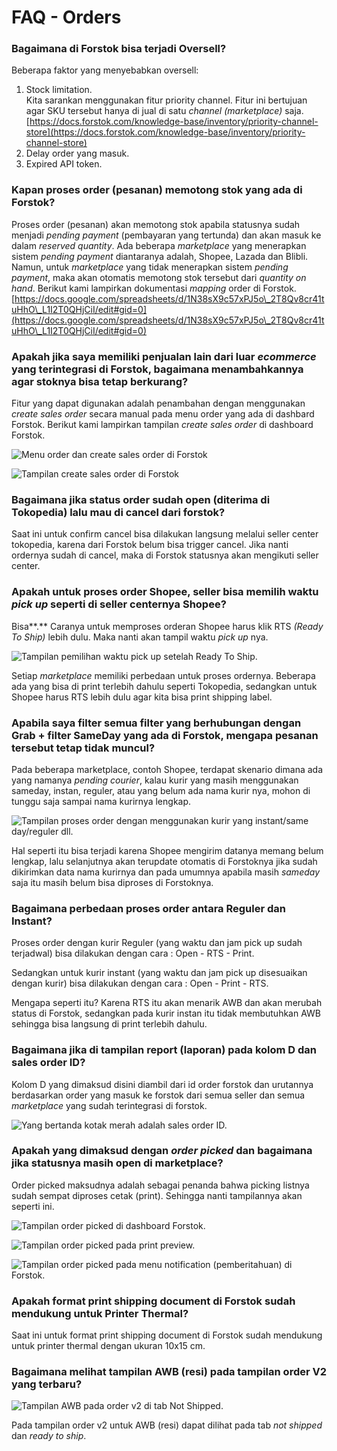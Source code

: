 # FAQ - Orders

### **Bagaimana di Forstok** bisa terjadi Oversell?

Beberapa faktor yang menyebabkan oversell:

1. Stock limitation.\
   Kita sarankan menggunakan fitur priority channel. Fitur ini bertujuan agar SKU tersebut hanya di jual di satu _channel (marketplace)_ saja.\
   [https://docs.forstok.com/knowledge-base/inventory/priority-channel-store](https://docs.forstok.com/knowledge-base/inventory/priority-channel-store)
2. Delay order yang masuk.
3. Expired API token.

### **Kapan proses order (pesanan) memotong stok yang ada di Forstok?**

Proses order (pesanan) akan memotong stok apabila statusnya sudah menjadi _pending payment_ (pembayaran yang tertunda) dan akan masuk ke dalam  _reserved quantity_. Ada beberapa _marketplace_ yang menerapkan sistem _pending payment_ diantaranya adalah, Shopee, Lazada dan Blibli. Namun, untuk _marketplace_ yang tidak menerapkan sistem _pending payment_, maka akan otomatis memotong stok tersebut dari _quantity on hand_. Berikut kami lampirkan dokumentasi _mapping_ order di Forstok. [https://docs.google.com/spreadsheets/d/1N38sX9c57xPJ5o\_2T8Qv8cr41tuHhO\_L1I2T0QHjCiI/edit#gid=0](https://docs.google.com/spreadsheets/d/1N38sX9c57xPJ5o\_2T8Qv8cr41tuHhO\_L1I2T0QHjCiI/edit#gid=0)

### **Apakah jika saya memiliki penjualan lain dari luar **_**ecommerce**_** yang terintegrasi di Forstok, bagaimana menambahkannya agar stoknya bisa tetap berkurang?**

Fitur yang dapat digunakan adalah penambahan dengan menggunakan _create sales order_ secara manual pada menu order yang ada di dashbard Forstok. Berikut kami lampirkan tampilan _create sales order_ di dashboard Forstok.

![Menu order dan create sales order di Forstok](../../.gitbook/assets/Screenshot\_1.png)

![Tampilan create sales order di Forstok](<../../.gitbook/assets/WhatsApp Image 2022-03-15 at 2.07.24 PM.jpeg>)

### **Bagaimana jika status order sudah open (diterima di Tokopedia) lalu mau di cancel dari forstok?**

Saat ini untuk confirm cancel bisa dilakukan langsung melalui seller center tokopedia, karena dari Forstok belum bisa trigger cancel. Jika nanti ordernya sudah di cancel, maka di Forstok statusnya akan mengikuti seller center.

### **Apakah untuk proses order Shopee, seller bisa memilih waktu **_**pick up**_** seperti di seller centernya Shopee?**

Bisa**.** Caranya untuk memproses orderan Shopee harus klik RTS _(Ready To Ship)_ lebih dulu. Maka nanti akan tampil waktu _pick up_ nya.

![Tampilan pemilihan waktu pick up setelah Ready To Ship.](../../.gitbook/assets/Picture1.png)

Setiap _marketplace_ memiliki perbedaan untuk proses ordernya. Beberapa ada yang bisa di print terlebih dahulu seperti Tokopedia, sedangkan untuk Shopee harus RTS lebih dulu agar kita bisa print shipping label.

### **Apabila saya filter semua filter yang berhubungan dengan Grab + filter SameDay yang ada di Forstok, mengapa pesanan tersebut tetap tidak muncul?**

Pada beberapa marketplace, contoh Shopee, terdapat skenario dimana ada yang namanya _pending courier_, kalau kurir yang masih menggunakan sameday, instan, reguler, atau yang belum ada nama kurir nya, mohon di tunggu saja sampai nama kurirnya lengkap.

![Tampilan proses order dengan menggunakan kurir yang instant/same day/reguler dll.](../../.gitbook/assets/Picture2.png)

Hal seperti itu bisa terjadi karena Shopee mengirim datanya memang belum lengkap, lalu selanjutnya akan terupdate otomatis di Forstoknya jika sudah dikirimkan data nama kurirnya dan pada umumnya apabila masih _sameday_ saja itu masih belum bisa diproses di Forstoknya.

### **Bagaimana perbedaan proses order antara Reguler dan Instant?**

Proses order dengan kurir Reguler (yang waktu dan jam pick up sudah terjadwal) bisa dilakukan dengan cara : Open - RTS - Print.

Sedangkan untuk kurir instant (yang waktu dan jam pick up disesuaikan dengan kurir) bisa dilakukan dengan cara : Open - Print - RTS.

Mengapa seperti itu? Karena RTS itu akan menarik AWB dan akan merubah status di Forstok, sedangkan pada kurir instan itu tidak membutuhkan AWB sehingga bisa langsung di print terlebih dahulu.

### Bagaimana jika di tampilan report (laporan) pada kolom D dan sales order ID?

Kolom D yang dimaksud disini diambil dari id order forstok dan urutannya berdasarkan order yang masuk ke forstok dari semua seller dan semua _marketplace_ yang sudah terintegrasi di forstok.

![Yang bertanda kotak merah adalah sales order ID.](../../.gitbook/assets/Picture3.png)

### Apakah yang dimaksud dengan _order picked_ dan bagaimana jika statusnya masih open di marketplace?

Order picked maksudnya adalah sebagai penanda bahwa picking listnya sudah sempat diproses cetak (print). Sehingga nanti tampilannya akan seperti ini.

![Tampilan order picked di dashboard Forstok.](<../../.gitbook/assets/tampilan di ui forstok.png>)

![Tampilan order picked pada print preview.](<../../.gitbook/assets/tampilan print preview.png>)

![Tampilan order picked pada menu notification (pemberitahuan) di Forstok.](<../../.gitbook/assets/tampilan pemberitahuan forstok.png>)

### **Apakah format print shipping document di Forstok sudah mendukung untuk Printer Thermal?**

Saat ini untuk format print shipping document di Forstok sudah mendukung untuk printer thermal dengan ukuran 10x15 cm.

### **Bagaimana melihat tampilan AWB (resi) pada tampilan order V2 yang terbaru?**

![Tampilan AWB pada order v2 di tab Not Shipped.](<../../.gitbook/assets/WhatsApp Image 2022-05-11 at 12.17.33 PM.jpeg>)

Pada tampilan order v2 untuk AWB (resi) dapat dilihat pada tab _not shipped_ dan _ready to ship_.&#x20;
